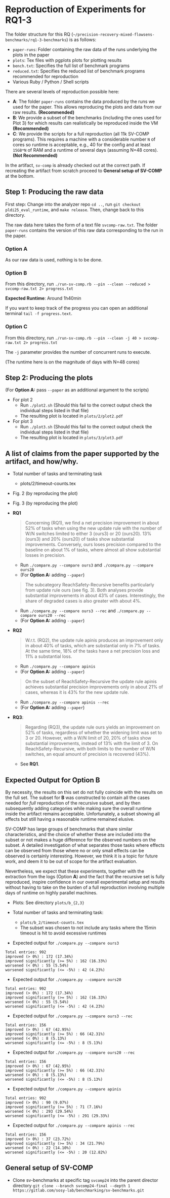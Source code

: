 # Reproduction of Experiments for RQ1-3

The folder structure for this RQ (`~/precision-recovery-mixed-flowsens-benchmarks/rq1-3-benchmarks`) is as follows:

- `paper-runs`: Folder containing the raw data of the runs underlying the plots in the paper
- `plots`: Tex files with pgplots plots for plotting results
- `bench.txt`: Specifies the full list of benchmark programs
- `reduced.txt`: Specifies the reduced list of benchmark programs recommended for reproduction
- Various Ruby / Python / Shell scripts


There are several levels of reproduction possible here:

- **A**: The folder `paper-runs` contains the data produced by the runs we used for the paper. This allows reproducing the plots and data from our raw results. **(Recommended)**
- **B**: We provide a subset of the benchmarks (including the ones used for Plot 3) for which results can realistically be reproduced inside the VM **(Recommended)**
- **C**: We provide the scripts for a full reproduction (all 11k SV-COMP programs). This requires a machine with a considerable number `N` of cores so runtime is acceptable, e.g., 40 for the config and at least `15GB*N` of RAM and a runtime of several days (assuming N=48 cores). **(Not Recommended)**


In the artifact, `sv-comp` is already checked out at the correct path. If recreating the artifact from scratch proceed to **General setup of SV-COMP** at the bottom.

## Step 1: Producing the raw data

First step: Change into the analyzer repo `cd ..`, run `git checkout pldi25_eval_runtime`, and `make release`.
Then, change back to this directory.

The raw data here takes the form of a text file `svcomp-raw.txt`. The folder `paper-runs` contains the version of this raw data corresponding to the run in the paper.

### Option A

As our raw data is used, nothing is to be done.


### Option B

From this directory, run `./run-sv-comp.rb --pin --clean --reduced > svcomp-raw.txt 2> progress.txt`

**Expected Runtime**: Around 1h40min

If you want to keep track of the progress you can open an additional terminal `tail -f progress.text`.


### Option C

From this directory, run `./run-sv-comp.rb --pin --clean -j 40 > svcomp-raw.txt 2> progress.txt`

The `-j` parameter provides the number of concurrent runs to execute.

(The runtime here is on the magnitude of days with N=48 cores)


##  Step 2: Producing the plots

(For **Option A:** pass `--paper` as an additional argument to the scripts)

- For plot 2
    - Run `./plot2.sh` (Should this fail to the correct output check the individual steps listed in that file)
    - The resulting plot is located in `plots/2/plot2.pdf`
- For plot 3
    - Run `./plot3.sh` (Should this fail to the correct output check the individual steps listed in that file)
    - The resulting plot is located in `plots/3/plot3.pdf`

## A list of claims from the paper supported by the artifact, and how/why.

- Total number of tasks and terminating task
    - plots/2/timeout-counts.tex

- Fig. 2 (by reproducing the plot)
- Fig. 3 (by reproducing the plot)

- **RQ1**

    > Concerning (RQ1), we find a net precision improvement in about 52% of tasks when using the new update rule with the number of W/N switches limited to either 3 (ours3) or 20 (ours20). 13% (ours3) and 20% (ours20) of tasks show substantial improvements. Conversely, ours loses precision compared to the baseline on about 1% of tasks, where almost all show substantial losses in precision.

    - Run `./compare.py --compare ours3` and `./compare.py --compare ours20`
    - (For **Option A:** adding `--paper`)

    > The subcategory ReachSafety-Recursive benefits particularly from update rule ours (see fig. 3). Both analyses provide substantial improvements in about 43% of cases. Interestingly, the share of degraded cases is also greater with about 4%.

    - Run `./compare.py --compare ours3 --rec` and `./compare.py --compare ours20 --rec`
    - (For **Option A:** adding `--paper`)

- **RQ2**

    > W.r.t. (RQ2), the update rule apinis produces an improvement only in about 40% of tasks, which are substantial only in 7% of tasks. At the same time, 18% of the tasks have a net precision loss and 11% a substantial loss.

    - Run `./compare.py --compare apinis`
    - (For **Option A:** adding `--paper`)

    > On the subset of ReachSafety-Recursive the update rule apinis achieves substantial precision improvements only in about 21% of cases, whereas it is 43% for the new update rule.

    - Run `./compare.py --compare apinis --rec`
    - (For **Option A:** adding `--paper`)

- **RQ3**:

    > Regarding (RQ3), the update rule ours yields an improvement on 52% of tasks, regardless of whether the widening limit was set to 3 or 20. However, with a W/N limit of 20, 20% of tasks show substantial improvements, instead of 13% with the limit of 3. On ReachSafety-Recursive, with both limits to the number of W/N switches, an equal amount of precision is recovered (43%).

    - See **RQ1**.


## Expected Output for Option B

By necessity, the results on this set do not fully coincide with the results on the full set. The subset for **B** was constructed to contain all the cases needed for _full_ reproduction of the recursive subset, and by then subsequently adding categories while making sure the overall runtime inside the artifact remains acceptable. Unfortunately, a subset showing all effects but still having a reasonable runtime remained elusive.

SV-COMP has large groups of benchmarks that share similar characteristics, and the choice of whether these are included into the subset or not makes a huge difference for the observed numbers on the subset.
A detailed investigation of what separates those tasks where effects can be observed from those where no or only small effects can be observed is certainly interesting. However, we think it is a topic for future work,
and deem it to be out of scope for the artifact evaluation.

Nevertheless, we expect that these experiments, together with the extraction from the logs (Option **A**) and the fact that the recursive set is fully reproduced, inspire confidence in our overall experimental setup and results without having to take on the burden of a full reproduction involving multiple days of runtime on highly parallel machines.


- Plots: See directory `plots/b_{2,3}`
- Total number of tasks and terminating task:
    - `plots/b_2/timeout-counts.tex`
    - The subset was chosen to not include any tasks where the 15min timeout is hit to avoid excessive runtimes

- Expected output for `./compare.py --compare ours3`

```
Total entries: 992
improved (> 0%) : 172 (17.34%)
improved significantly (>= 5%) : 162 (16.33%)
worsened (< 0%) : 55 (5.54%)
worsened significantly (<= -5%) : 42 (4.23%)
```

- Expected output for `./compare.py --compare ours20`


```
Total entries: 992
improved (> 0%) : 172 (17.34%)
improved significantly (>= 5%) : 162 (16.33%)
worsened (< 0%) : 55 (5.54%)
worsened significantly (<= -5%) : 42 (4.23%)
```


- Expected output for `./compare.py --compare ours3 --rec`

```
Total entries: 156
improved (> 0%) : 67 (42.95%)
improved significantly (>= 5%) : 66 (42.31%)
worsened (< 0%) : 8 (5.13%)
worsened significantly (<= -5%) : 8 (5.13%)
```

- Expected output for `./compare.py --compare ours20 --rec`


```
Total entries: 156
improved (> 0%) : 67 (42.95%)
improved significantly (>= 5%) : 66 (42.31%)
worsened (< 0%) : 8 (5.13%)
worsened significantly (<= -5%) : 8 (5.13%)
```

- Expected output for `./compare.py --compare apinis`

```
Total entries: 992
improved (> 0%) : 90 (9.07%)
improved significantly (>= 5%) : 71 (7.16%)
worsened (< 0%) : 293 (29.54%)
worsened significantly (<= -5%) : 291 (29.33%)
```

- Expected output for `./compare.py --compare apinis --rec`

```
Total entries: 156
improved (> 0%) : 37 (23.72%)
improved significantly (>= 5%) : 34 (21.79%)
worsened (< 0%) : 22 (14.10%)
worsened significantly (<= -5%) : 20 (12.82%)
```



## General setup of SV-COMP

- Clone sv-benchmarks at specific tag `svcomp24` into the parent director directory `git clone --branch svcomp24-final --depth 1 https://gitlab.com/sosy-lab/benchmarking/sv-benchmarks.git`
